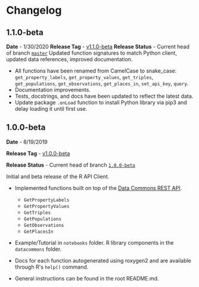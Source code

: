 # Changelog

## 1.1.0-beta
**Date** - 1/30/2020
**Release Tag** - [v1.1.0-beta](https://github.com/datacommonsorg/api-r/releases/tag/v1.1.0-beta)
**Release Status** - Current head of branch [`master`](https://github.com/datacommonsorg/api-r/tree/master)
Updated function signatures to match Python client, updated data references, improved documentation.

- All functions have been renamed from CamelCase to snake_case: `get_property_labels`, `get_property_values`, `get_triples`, `get_populations`, `get_observations`, `get_places_in`, `set_api_key`, `query`.
- Documentation improvements.
- Tests, docstrings, and docs have been updated to reflect the latest data.
- Update package `.onLoad` function to install Python library via pip3 and delay loading it until first use.

## 1.0.0-beta

**Date** - 8/19/2019

**Release Tag** - [v1.0.0-beta](https://github.com/datacommonsorg/api-r/releases/tag/v1.0.0-beta)

**Release Status** - Current head of branch [`1.0.0-beta`](https://github.com/datacommonsorg/api-r/tree/1.0.0-beta)

Initial and beta release of the R API Client.

-  Implemented functions built on top of the [Data Commons REST API](https://github.com/datacommonsorg/mixer).
    -   `GetPropertyLabels`
    -   `GetPropertyValues`
    -   `GetTriples`
    -   `GetPopulations`
    -   `GetObservations`
    -   `GetPlacesIn`

-  Example/Tutorial in `notebooks` folder. R library components in the `datacommons` folder.
-  Docs for each function autogenerated using roxygen2 and are available through R's `help()` command.
-  General instructions can be found in the root README.md.
